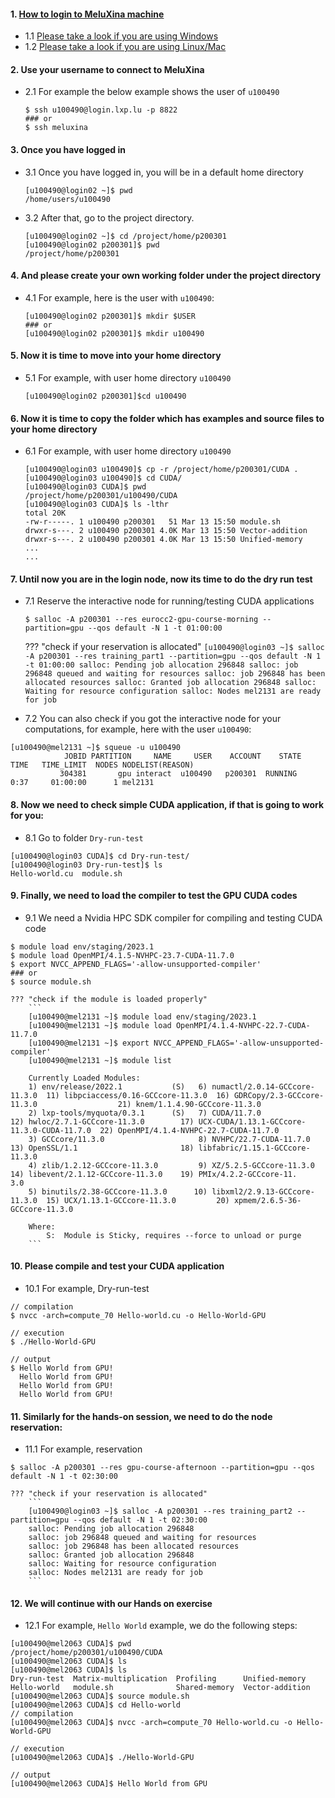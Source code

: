 #### 1. [How to login to MeluXina machine](https://docs.lxp.lu/first-steps/quick_start/)
- 1.1 [Please take a look if you are using Windows](https://docs.lxp.lu/first-steps/connecting/)
- 1.2 [Please take a look if you are using Linux/Mac](https://docs.lxp.lu/first-steps/connecting/)

#### 2. Use your username to connect to MeluXina
- 2.1 For example the below example shows the user of `u100490` 
  ```
  $ ssh u100490@login.lxp.lu -p 8822
  ### or
  $ ssh meluxina 
  ```
#### 3. Once you have logged in
- 3.1 Once you have logged in, you will be in a default home directory 
  ```
  [u100490@login02 ~]$ pwd
  /home/users/u100490
  ```
- 3.2 After that, go to the project directory.
  ```
  [u100490@login02 ~]$ cd /project/home/p200301
  [u100490@login02 p200301]$ pwd
  /project/home/p200301
  ```
  
#### 4. And please create your own working folder under the project directory
- 4.1 For example, here is the user with `u100490`:
  ```
  [u100490@login02 p200301]$ mkdir $USER
  ### or 
  [u100490@login02 p200301]$ mkdir u100490  
  ```
#### 5. Now it is time to move into your home directory
- 5.1 For example, with user home directory `u100490` 
  ```
  [u100490@login02 p200301]$cd u100490
  ```

#### 6. Now it is time to copy the folder which has examples and source files to your home directory
- 6.1 For example, with user home directory `u100490`
  ```
  [u100490@login03 u100490]$ cp -r /project/home/p200301/CUDA .
  [u100490@login03 u100490]$ cd CUDA/
  [u100490@login03 CUDA]$ pwd
  /project/home/p200301/u100490/CUDA
  [u100490@login03 CUDA]$ ls -lthr
  total 20K
  -rw-r-----. 1 u100490 p200301   51 Mar 13 15:50 module.sh
  drwxr-s---. 2 u100490 p200301 4.0K Mar 13 15:50 Vector-addition
  drwxr-s---. 2 u100490 p200301 4.0K Mar 13 15:50 Unified-memory
  ...
  ...
  ```
#### 7. Until now you are in the login node, now its time to do the dry run test
- 7.1 Reserve the interactive node for running/testing CUDA applications 
  ```
  $ salloc -A p200301 --res eurocc2-gpu-course-morning --partition=gpu --qos default -N 1 -t 01:00:00
  ```
  
    ??? "check if your reservation is allocated"
        ```
        [u100490@login03 ~]$ salloc -A p200301 --res training_part1 --partition=gpu --qos default -N 1 -t 01:00:00
        salloc: Pending job allocation 296848
        salloc: job 296848 queued and waiting for resources
        salloc: job 296848 has been allocated resources
        salloc: Granted job allocation 296848
        salloc: Waiting for resource configuration
        salloc: Nodes mel2131 are ready for job
        ```
     
 - 7.2 You can also check if you got the interactive node for your computations, for example, here with the user `u100490`:
 ```
 [u100490@mel2131 ~]$ squeue -u u100490
             JOBID PARTITION     NAME     USER    ACCOUNT    STATE       TIME   TIME_LIMIT  NODES NODELIST(REASON)
            304381       gpu interact  u100490   p200301  RUNNING       0:37     01:00:00      1 mel2131
 ```

#### 8. Now we need to check simple CUDA application, if that is going to work for you:
 - 8.1 Go to folder `Dry-run-test`
```
[u100490@login03 CUDA]$ cd Dry-run-test/
[u100490@login03 Dry-run-test]$ ls 
Hello-world.cu  module.sh
```

#### 9. Finally, we need to load the compiler to test the GPU CUDA codes
 - 9.1 We need a Nvidia HPC SDK compiler for compiling and testing CUDA code
 ```
 $ module load env/staging/2023.1
 $ module load OpenMPI/4.1.5-NVHPC-23.7-CUDA-11.7.0
 $ export NVCC_APPEND_FLAGS='-allow-unsupported-compiler'
 ### or
 $ source module.sh
 ```
 
    ??? "check if the module is loaded properly"
        ```
        [u100490@mel2131 ~]$ module load env/staging/2023.1
        [u100490@mel2131 ~]$ module load OpenMPI/4.1.4-NVHPC-22.7-CUDA-11.7.0
        [u100490@mel2131 ~]$ export NVCC_APPEND_FLAGS='-allow-unsupported-compiler'
        [u100490@mel2131 ~]$ module list
        
        Currently Loaded Modules:
        1) env/release/2022.1           (S)   6) numactl/2.0.14-GCCcore-11.3.0  11) libpciaccess/0.16-GCCcore-11.3.0  16) GDRCopy/2.3-GCCcore-11.3.0                  21) knem/1.1.4.90-GCCcore-11.3.0
        2) lxp-tools/myquota/0.3.1      (S)   7) CUDA/11.7.0                    12) hwloc/2.7.1-GCCcore-11.3.0        17) UCX-CUDA/1.13.1-GCCcore-11.3.0-CUDA-11.7.0  22) OpenMPI/4.1.4-NVHPC-22.7-CUDA-11.7.0
        3) GCCcore/11.3.0                     8) NVHPC/22.7-CUDA-11.7.0         13) OpenSSL/1.1                       18) libfabric/1.15.1-GCCcore-11.3.0
        4) zlib/1.2.12-GCCcore-11.3.0         9) XZ/5.2.5-GCCcore-11.3.0        14) libevent/2.1.12-GCCcore-11.3.0    19) PMIx/4.2.2-GCCcore-11.	3.0
        5) binutils/2.38-GCCcore-11.3.0      10) libxml2/2.9.13-GCCcore-11.3.0  15) UCX/1.13.1-GCCcore-11.3.0         20) xpmem/2.6.5-36-GCCcore-11.3.0
        
        Where:
            S:  Module is Sticky, requires --force to unload or purge
        ```


#### 10. Please compile and test your CUDA application 
 - 10.1 For example, Dry-run-test
 ```
 // compilation
 $ nvcc -arch=compute_70 Hello-world.cu -o Hello-World-GPU

 // execution
 $ ./Hello-World-GPU

 // output
 $ Hello World from GPU!
   Hello World from GPU!
   Hello World from GPU!
   Hello World from GPU!
 ```

#### 11. Similarly for the hands-on session, we need to do the node reservation:
 - 11.1 For example, reservation
 ```
 $ salloc -A p200301 --res gpu-course-afternoon --partition=gpu --qos default -N 1 -t 02:30:00
 ```

    ??? "check if your reservation is allocated"
        ```
        [u100490@login03 ~]$ salloc -A p200301 --res training_part2 --partition=gpu --qos default -N 1 -t 02:30:00
        salloc: Pending job allocation 296848
        salloc: job 296848 queued and waiting for resources
        salloc: job 296848 has been allocated resources
        salloc: Granted job allocation 296848
        salloc: Waiting for resource configuration
        salloc: Nodes mel2131 are ready for job
        ```

#### 12. We will continue with our Hands on exercise
 - 12.1 For example, `Hello World` example, we do the following steps:
 ```
 [u100490@mel2063 CUDA]$ pwd
 /project/home/p200301/u100490/CUDA
 [u100490@mel2063 CUDA]$ ls
 [u100490@mel2063 CUDA]$ ls
 Dry-run-test  Matrix-multiplication  Profiling      Unified-memory
 Hello-world   module.sh              Shared-memory  Vector-addition
 [u100490@mel2063 CUDA]$ source module.sh
 [u100490@mel2063 CUDA]$ cd Hello-world
 // compilation
 [u100490@mel2063 CUDA]$ nvcc -arch=compute_70 Hello-world.cu -o Hello-World-GPU 

 // execution
 [u100490@mel2063 CUDA]$ ./Hello-World-GPU

 // output
 [u100490@mel2063 CUDA]$ Hello World from GPU
 ```
